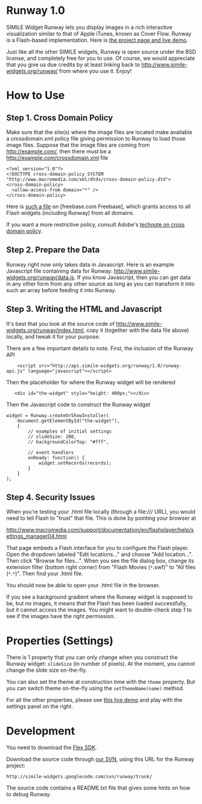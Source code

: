 # Runway 1.0 #

SIMILE Widget Runway lets you display images in a rich interactive visualization similar to that of Apple iTunes, known as Cover Flow. Runway is a Flash-based implementation. Here is [the project page and live demo](http://www.simile-widgets.org/runway/).

Just like all the other SIMILE widgets, Runway is open source under the BSD license, and completely free for you to use. Of course, we would appreciate that you give us due credits by at least linking back to http://www.simile-widgets.org/runway/ from where you use it. Enjoy!

# How to Use #

## Step 1. Cross Domain Policy ##

Make sure that the site(s) where the image files are located make available a crossdomain.xml policy file giving permission to Runway to load those image files. Suppose that the image files are coming from http://example.com/, then there must be a http://example.com/crossdomain.xml file

```
<?xml version="1.0"?>
<!DOCTYPE cross-domain-policy SYSTEM "http://www.macromedia.com/xml/dtds/cross-domain-policy.dtd">
<cross-domain-policy>
  <allow-access-from domain="*" />
</cross-domain-policy>
```

Here is [such a file](http://www.freebase.com/crossdomain.xml) on [freebase.com Freebase], which grants access to all Flash widgets (including Runway) from all domains.

If you want a more restrictive policy, consult Adobe's [technote on cross domain policy](http://kb.adobe.com/selfservice/viewContent.do?externalId=tn_14213).

## Step 2. Prepare the Data ##

Runway right now only takes data in Javascript. Here is an example Javascript file containing data for Runway: http://www.simile-widgets.org/runway/data.js. If you know Javascript, then you can get data in any other form from any other source as long as you can transform it into such an array before feeding it into Runway.

## Step 3. Writing the HTML and Javascript ##

It's best that you look at the source code of http://www.simile-widgets.org/runway/index.html, copy it (together with the data file above) locally, and tweak it for your purpose.

There are a few important details to note. First, the inclusion of the Runway API
```
    <script src="http://api.simile-widgets.org/runway/1.0/runway-api.js" language="javascript"></script>
```
Then the placeholder for where the Runway widget will be rendered
```
   <div id="the-widget" style="height: 400px;"></div>
```
Then the Javascript code to construct the Runway widget
```
widget = Runway.createOrShowInstaller(
    document.getElementById("the-widget"),
    {
        // examples of initial settings
        // slideSize: 200,
        // backgroundColorTop: "#fff",
        
        // event handlers
        onReady: function() {
            widget.setRecords(records);
        }
    }
);
```

## Step 4. Security Issues ##

When you're testing your .html file locally (through a file:/// URL), you would need to tell Flash to "trust" that file. This is done by pointing your browser at

http://www.macromedia.com/support/documentation/en/flashplayer/help/settings_manager04.html

That page embeds a Flash interface for you to configure the Flash player. Open the dropdown labeled "Edit locations..." and choose "Add location...". Then click "Browse for files...". When you see the file dialog box, change its extension filter (bottom right corner) from "Flash Movies (`*`.swf)" to "All files (`*`.`*`)". Then find your .html file.

You should now be able to open your .html file in the browser.

If you see a background gradient where the Runway widget is supposed to be, but no images, it means that the Flash has been loaded successfully, but it cannot access the images. You might want to double-check step 1 to see if the images have the right permission.

# Properties (Settings) #

There is 1 property that you can only change when you construct the Runway widget: `slideSize` (in number of pixels). At the moment, you cannot change the slide size on-the-fly.

You can also set the theme at construction time with the `theme` property. But you can switch theme on-the-fly using the `setThemeName(name)` method.

For all the other properties, please see [this live demo](http://www.simile-widgets.org/runway/) and play with the settings panel on the right.

# Development #

You need to download the [Flex SDK](http://opensource.adobe.com/wiki/display/flexsdk/Downloads).

Download the source code through [our SVN](http://code.google.com/p/simile-widgets/source/checkout), using this URL for the Runway project:
```
http://simile-widgets.googlecode.com/svn/runway/trunk/
```

The source code contains a README.txt file that gives some hints on how to debug Runway.